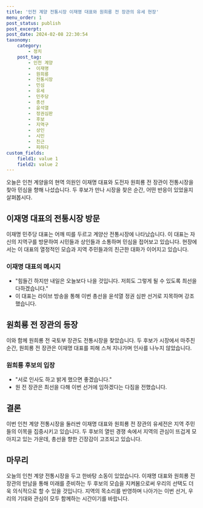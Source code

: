```yaml
---
title: '인천 계양 전통시장 이재명 대표와 원희룡 전 장관의 유세 현장'
menu_order: 1
post_status: publish
post_excerpt: 
post_date: 2024-02-08 22:30:54
taxonomy:
    category:
        - 정치
    post_tag:
        - 인천 계양
        -  이재명
        -  원희룡
        -  전통시장
        -  민심
        -  유세
        -  민주당
        -  총선
        -  윤석열
        -  정권심판
        -  후보
        -  지역구
        -  상인
        -  시민
        -  친근
        -  피하다
custom_fields:
    field1: value 1
    field2: value 2
---
```


오늘은 인천 계양을의 현역 의원인 이재명 대표와 도전자 원희룡 전 장관이 전통시장을 찾아 민심을 향해 나섰습니다. 두 후보가 만나 시장을 찾은 순간, 어떤 반응이 있었을지 살펴봅시다.
## 이재명 대표의 전통시장 방문
이재명 민주당 대표는 어깨 띠를 두르고 계양산 전통시장에 나타났습니다. 이 대표는 자신의 지역구를 방문하여 시민들과 상인들과 소통하며 민심을 접어보고 있습니다. 현장에서는 이 대표의 열정적인 모습과 지역 주민들과의 친근한 대화가 이어지고 있습니다.
### 이재명 대표의 메시지
- "힘들긴 하지만 내일은 오늘보다 나을 것입니다. 저희도 그렇게 될 수 있도록 최선을 다하겠습니다."
- 이 대표는 라이브 방송을 통해 이번 총선을 윤석열 정권 심판 선거로 지목하며 강조했습니다.
## 원희룡 전 장관의 등장
이와 함께 원희룡 전 국토부 장관도 전통시장을 찾았습니다. 두 후보가 시장에서 마주친 순간, 원희룡 전 장관은 이재명 대표를 피해 스쳐 지나가며 인사를 나누지 않았습니다.
### 원희룡 후보의 입장
- "서로 인사도 하고 밝게 했으면 좋겠습니다."
- 원 전 장관은 최선을 다해 이번 선거에 임하겠다는 다짐을 전했습니다.
## 결론
이번 인천 계양 전통시장을 둘러싼 이재명 대표와 원희룡 전 장관의 유세전은 지역 주민들의 이목을 집중시키고 있습니다. 두 후보의 열띤 경쟁 속에서 지역의 관심이 뜨겁게 모아지고 있는 가운데, 총선을 향한 긴장감이 고조되고 있습니다.
## 마무리
오늘의 인천 계양 전통시장을 두고 한바탕 소동이 있었습니다. 이재명 대표와 원희룡 전 장관의 만남을 통해 미래를 준비하는 두 후보의 모습을 지켜봄으로써 우리의 선택도 더욱 의식적으로 할 수 있을 것입니다. 지역의 목소리를 반영하며 나아가는 이번 선거, 우리의 기대와 관심이 모두 함께하는 시간이기를 바랍니다.
